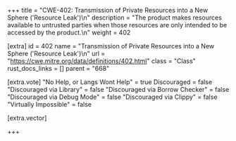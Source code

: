 +++
title = "CWE-402: Transmission of Private Resources into a New Sphere ('Resource Leak')\n"
description = "The product makes resources available to untrusted parties when those resources are only intended to be accessed by the product.\n"
weight = 402

[extra]
id = 402
name = "Transmission of Private Resources into a New Sphere ('Resource Leak')\n"
url = "https://cwe.mitre.org/data/definitions/402.html"
class = "Class"
rust_docs_links = []
parent = "668"

[extra.vote]
"No Help, or Langs Wont Help" = true
Discouraged = false
"Discouraged via Library" = false
"Discouraged via Borrow Checker" = false
"Discouraged via Debug Mode" = false
"Discouraged via Clippy" = false
"Virtually Impossible" = false

[extra.vector]

+++